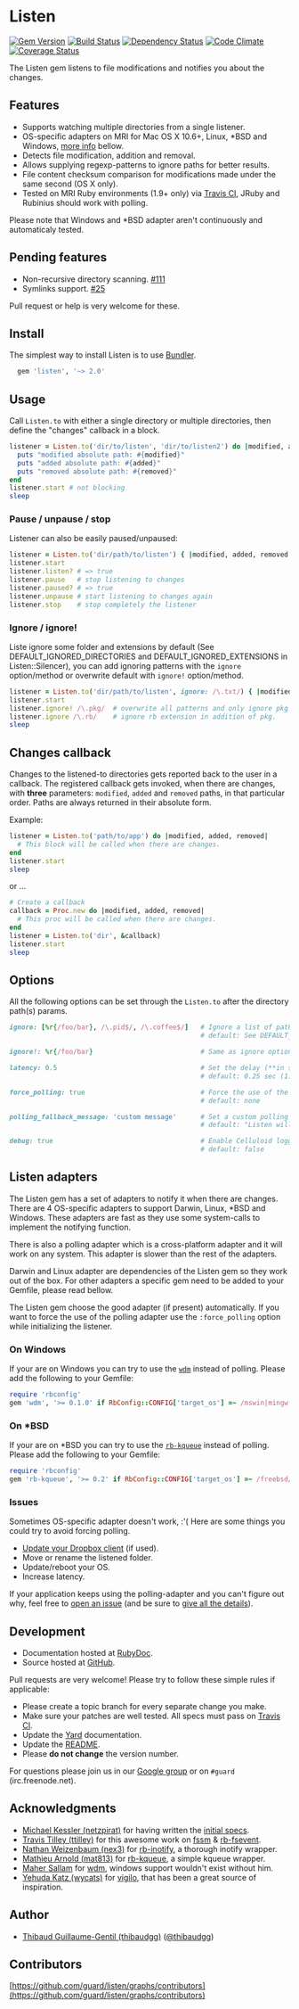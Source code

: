 # Listen

[![Gem Version](https://badge.fury.io/rb/listen.png)](http://badge.fury.io/rb/listen) [![Build Status](https://travis-ci.org/guard/listen.png)](https://travis-ci.org/guard/listen) [![Dependency Status](https://gemnasium.com/guard/listen.png)](https://gemnasium.com/guard/listen) [![Code Climate](https://codeclimate.com/github/guard/listen.png)](https://codeclimate.com/github/guard/listen) [![Coverage Status](https://coveralls.io/repos/guard/listen/badge.png?branch=master)](https://coveralls.io/r/guard/listen)

The Listen gem listens to file modifications and notifies you about the changes.

## Features

* Supports watching multiple directories from a single listener.
* OS-specific adapters on MRI for Mac OS X 10.6+, Linux, *BSD and Windows, [more info](#listen-adapters) bellow.
* Detects file modification, addition and removal.
* Allows supplying regexp-patterns to ignore paths for better results.
* File content checksum comparison for modifications made under the same second (OS X only).
* Tested on MRI Ruby environments (1.9+ only) via [Travis CI](https://travis-ci.org/guard/listen), JRuby and Rubinius should work with polling.

Please note that Windows and *BSD adapter aren't continuously and automaticaly tested.

## Pending features

* Non-recursive directory scanning. [#111](https://github.com/guard/listen/issues/111)
* Symlinks support. [#25](https://github.com/guard/listen/issues/25)

Pull request or help is very welcome for these.

## Install

The simplest way to install Listen is to use [Bundler](http://bundler.io).

```ruby
  gem 'listen', '~> 2.0'
```

## Usage

Call `Listen.to` with either a single directory or multiple directories, then define the "changes" callback in a block.

``` ruby
listener = Listen.to('dir/to/listen', 'dir/to/listen2') do |modified, added, removed|
  puts "modified absolute path: #{modified}"
  puts "added absolute path: #{added}"
  puts "removed absolute path: #{removed}"
end
listener.start # not blocking
sleep
```

### Pause / unpause / stop

Listener can also be easily paused/unpaused:

``` ruby
listener = Listen.to('dir/path/to/listen') { |modified, added, removed| # ... }
listener.start
listener.listen? # => true
listener.pause   # stop listening to changes
listener.paused? # => true
listener.unpause # start listening to changes again
listener.stop    # stop completely the listener
```

### Ignore / ignore!

Liste ignore some folder and extensions by default (See DEFAULT_IGNORED_DIRECTORIES and DEFAULT_IGNORED_EXTENSIONS in Listen::Silencer), you can add ignoring patterns with the `ignore` option/method or overwrite default with `ignore!` option/method.

``` ruby
listener = Listen.to('dir/path/to/listen', ignore: /\.txt/) { |modified, added, removed| # ... }
listener.start
listener.ignore! /\.pkg/  # overwrite all patterns and only ignore pkg extension.
listener.ignore /\.rb/    # ignore rb extension in addition of pkg.
sleep
```

## Changes callback

Changes to the listened-to directories gets reported back to the user in a callback.
The registered callback gets invoked, when there are changes, with **three** parameters:
`modified`, `added` and `removed` paths, in that particular order.
Paths are always returned in their absolute form.

Example:

```ruby
listener = Listen.to('path/to/app') do |modified, added, removed|
  # This block will be called when there are changes.
end
listener.start
sleep
```

or ...

```ruby
# Create a callback
callback = Proc.new do |modified, added, removed|
  # This proc will be called when there are changes.
end
listener = Listen.to('dir', &callback)
listener.start
sleep
```

## Options

All the following options can be set through the `Listen.to` after the directory path(s) params.

```ruby
ignore: [%r{/foo/bar}, /\.pid$/, /\.coffee$/]   # Ignore a list of paths
                                                # default: See DEFAULT_IGNORED_DIRECTORIES and DEFAULT_IGNORED_EXTENSIONS in Listen::Silencer

ignore!: %r{/foo/bar}                           # Same as ignore options, but overwrite default ignored paths.

latency: 0.5                                    # Set the delay (**in seconds**) between checking for changes
                                                # default: 0.25 sec (1.0 sec for polling)

force_polling: true                             # Force the use of the polling adapter
                                                # default: none

polling_fallback_message: 'custom message'      # Set a custom polling fallback message (or disable it with false)
                                                # default: "Listen will be polling for changes. Learn more at https://github.com/guard/listen#polling-fallback."

debug: true                                     # Enable Celluloid logger
                                                # default: false
```

## Listen adapters

The Listen gem has a set of adapters to notify it when there are changes.
There are 4 OS-specific adapters to support Darwin, Linux, *BSD and Windows.
These adapters are fast as they use some system-calls to implement the notifying function.

There is also a polling adapter which is a cross-platform adapter and it will
work on any system. This adapter is slower than the rest of the adapters.

Darwin and Linux adapter are dependencies of the Listen gem so they work out of the box. For other adapters a specific gem need to be added to your Gemfile, please read bellow.

The Listen gem choose the good adapter (if present) automatically. If you
want to force the use of the polling adapter use the `:force_polling` option
while initializing the listener.

### On Windows

If your are on Windows you can try to use the [`wdm`](https://github.com/Maher4Ever/wdm) instead of polling.
Please add the following to your Gemfile:

```ruby
require 'rbconfig'
gem 'wdm', '>= 0.1.0' if RbConfig::CONFIG['target_os'] =~ /mswin|mingw|cygwin/i
```

### On *BSD

If your are on *BSD you can try to use the [`rb-kqueue`](https://github.com/mat813/rb-kqueue) instead of polling.
Please add the following to your Gemfile:

```ruby
require 'rbconfig'
gem 'rb-kqueue', '>= 0.2' if RbConfig::CONFIG['target_os'] =~ /freebsd/i
```

### Issues

Sometimes OS-specific adapter doesn't work, :'(
Here are some things you could try to avoid forcing polling.

* [Update your Dropbox client](http://www.dropbox.com/downloading) (if used).
* Move or rename the listened folder.
* Update/reboot your OS.
* Increase latency.

If your application keeps using the polling-adapter and you can't figure out why, feel free to [open an issue](https://github.com/guard/listen/issues/new) (and be sure to [give all the details](https://github.com/guard/listen/blob/master/CONTRIBUTING.md)).

## Development

* Documentation hosted at [RubyDoc](http://rubydoc.info/github/guard/listen/master/frames).
* Source hosted at [GitHub](https://github.com/guard/listen).

Pull requests are very welcome! Please try to follow these simple rules if applicable:

* Please create a topic branch for every separate change you make.
* Make sure your patches are well tested. All specs must pass on [Travis CI](https://travis-ci.org/guard/listen).
* Update the [Yard](http://yardoc.org/) documentation.
* Update the [README](https://github.com/guard/listen/blob/master/README.md).
* Please **do not change** the version number.

For questions please join us in our [Google group](http://groups.google.com/group/guard-dev) or on
`#guard` (irc.freenode.net).

## Acknowledgments

* [Michael Kessler (netzpirat)][] for having written the [initial specs](https://github.com/guard/listen/commit/1e457b13b1bb8a25d2240428ce5ed488bafbed1f).
* [Travis Tilley (ttilley)][] for this awesome work on [fssm][] & [rb-fsevent][].
* [Nathan Weizenbaum (nex3)][] for [rb-inotify][], a thorough inotify wrapper.
* [Mathieu Arnold (mat813)][] for [rb-kqueue][], a simple kqueue wrapper.
* [Maher Sallam][] for [wdm][], windows support wouldn't exist without him.
* [Yehuda Katz (wycats)][] for [vigilo][], that has been a great source of inspiration.

## Author

* [Thibaud Guillaume-Gentil (thibaudgg)][] ([@thibaudgg](http://twitter.com/thibaudgg))

## Contributors

[https://github.com/guard/listen/graphs/contributors](https://github.com/guard/listen/graphs/contributors)

[Thibaud Guillaume-Gentil (thibaudgg)]: https://github.com/thibaudgg
[Maher Sallam]: https://github.com/Maher4Ever
[Michael Kessler (netzpirat)]: https://github.com/netzpirat
[Travis Tilley (ttilley)]: https://github.com/ttilley
[fssm]: https://github.com/ttilley/fssm
[rb-fsevent]: https://github.com/thibaudgg/rb-fsevent
[Mathieu Arnold (mat813)]: https://github.com/mat813
[Nathan Weizenbaum (nex3)]: https://github.com/nex3
[rb-inotify]: https://github.com/nex3/rb-inotify
[stereobooster]: https://github.com/stereobooster
[rb-fchange]: https://github.com/stereobooster/rb-fchange
[rb-kqueue]: https://github.com/mat813/rb-kqueue
[Yehuda Katz (wycats)]: https://github.com/wycats
[vigilo]: https://github.com/wycats/vigilo
[wdm]: https://github.com/Maher4Ever/wdm
